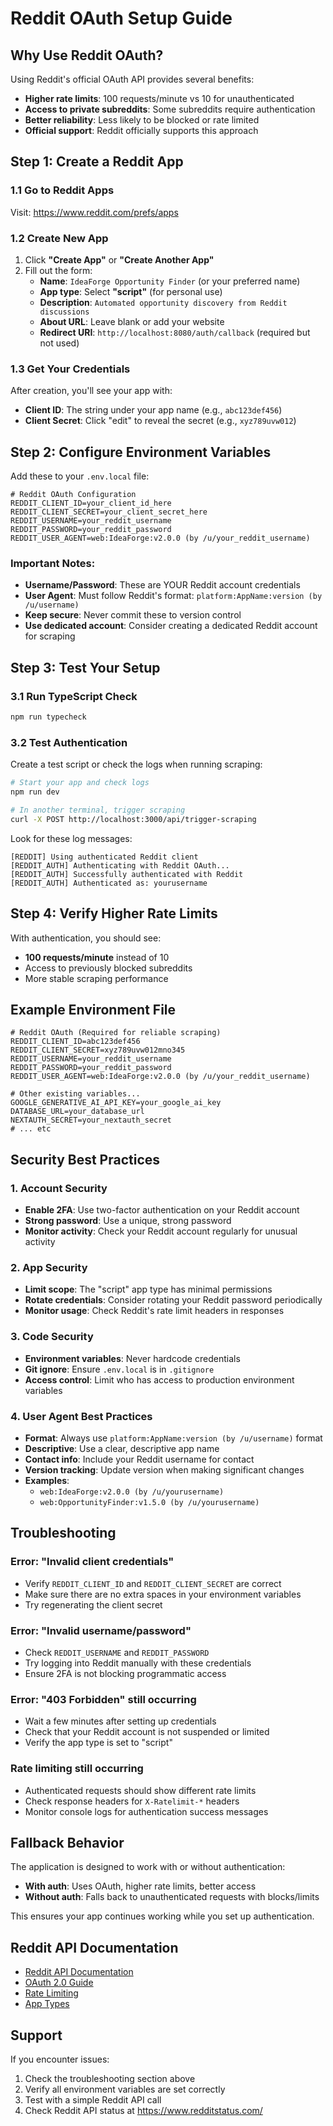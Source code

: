 # Reddit OAuth Setup Guide

## Why Use Reddit OAuth?

Using Reddit's official OAuth API provides several benefits:
- **Higher rate limits**: 100 requests/minute vs 10 for unauthenticated
- **Access to private subreddits**: Some subreddits require authentication
- **Better reliability**: Less likely to be blocked or rate limited
- **Official support**: Reddit officially supports this approach

## Step 1: Create a Reddit App

### 1.1 Go to Reddit Apps
Visit: https://www.reddit.com/prefs/apps

### 1.2 Create New App
1. Click **"Create App"** or **"Create Another App"**
2. Fill out the form:
   - **Name**: `IdeaForge Opportunity Finder` (or your preferred name)
   - **App type**: Select **"script"** (for personal use)
   - **Description**: `Automated opportunity discovery from Reddit discussions`
   - **About URL**: Leave blank or add your website
   - **Redirect URI**: `http://localhost:8080/auth/callback` (required but not used)

### 1.3 Get Your Credentials
After creation, you'll see your app with:
- **Client ID**: The string under your app name (e.g., `abc123def456`)
- **Client Secret**: Click "edit" to reveal the secret (e.g., `xyz789uvw012`)

## Step 2: Configure Environment Variables

Add these to your `.env.local` file:

```env
# Reddit OAuth Configuration
REDDIT_CLIENT_ID=your_client_id_here
REDDIT_CLIENT_SECRET=your_client_secret_here
REDDIT_USERNAME=your_reddit_username
REDDIT_PASSWORD=your_reddit_password
REDDIT_USER_AGENT=web:IdeaForge:v2.0.0 (by /u/your_reddit_username)
```

### Important Notes:
- **Username/Password**: These are YOUR Reddit account credentials
- **User Agent**: Must follow Reddit's format: `platform:AppName:version (by /u/username)`
- **Keep secure**: Never commit these to version control
- **Use dedicated account**: Consider creating a dedicated Reddit account for scraping

## Step 3: Test Your Setup

### 3.1 Run TypeScript Check
```bash
npm run typecheck
```

### 3.2 Test Authentication
Create a test script or check the logs when running scraping:

```bash
# Start your app and check logs
npm run dev

# In another terminal, trigger scraping
curl -X POST http://localhost:3000/api/trigger-scraping
```

Look for these log messages:
```
[REDDIT] Using authenticated Reddit client
[REDDIT_AUTH] Authenticating with Reddit OAuth...
[REDDIT_AUTH] Successfully authenticated with Reddit
[REDDIT_AUTH] Authenticated as: yourusername
```

## Step 4: Verify Higher Rate Limits

With authentication, you should see:
- **100 requests/minute** instead of 10
- Access to previously blocked subreddits
- More stable scraping performance

## Example Environment File

```env
# Reddit OAuth (Required for reliable scraping)
REDDIT_CLIENT_ID=abc123def456
REDDIT_CLIENT_SECRET=xyz789uvw012mno345
REDDIT_USERNAME=your_reddit_username
REDDIT_PASSWORD=your_reddit_password
REDDIT_USER_AGENT=web:IdeaForge:v2.0.0 (by /u/your_reddit_username)

# Other existing variables...
GOOGLE_GENERATIVE_AI_API_KEY=your_google_ai_key
DATABASE_URL=your_database_url
NEXTAUTH_SECRET=your_nextauth_secret
# ... etc
```

## Security Best Practices

### 1. Account Security
- **Enable 2FA**: Use two-factor authentication on your Reddit account
- **Strong password**: Use a unique, strong password
- **Monitor activity**: Check your Reddit account regularly for unusual activity

### 2. App Security
- **Limit scope**: The "script" app type has minimal permissions
- **Rotate credentials**: Consider rotating your Reddit password periodically
- **Monitor usage**: Check Reddit's rate limit headers in responses

### 3. Code Security
- **Environment variables**: Never hardcode credentials
- **Git ignore**: Ensure `.env.local` is in `.gitignore`
- **Access control**: Limit who has access to production environment variables

### 4. User Agent Best Practices
- **Format**: Always use `platform:AppName:version (by /u/username)` format
- **Descriptive**: Use a clear, descriptive app name
- **Contact info**: Include your Reddit username for contact
- **Version tracking**: Update version when making significant changes
- **Examples**:
  - `web:IdeaForge:v2.0.0 (by /u/yourusername)`
  - `web:OpportunityFinder:v1.5.0 (by /u/yourusername)`

## Troubleshooting

### Error: "Invalid client credentials"
- Verify `REDDIT_CLIENT_ID` and `REDDIT_CLIENT_SECRET` are correct
- Make sure there are no extra spaces in your environment variables
- Try regenerating the client secret

### Error: "Invalid username/password"
- Check `REDDIT_USERNAME` and `REDDIT_PASSWORD`
- Try logging into Reddit manually with these credentials
- Ensure 2FA is not blocking programmatic access

### Error: "403 Forbidden" still occurring
- Wait a few minutes after setting up credentials
- Check that your Reddit account is not suspended or limited
- Verify the app type is set to "script"

### Rate limiting still occurring
- Authenticated requests should show different rate limits
- Check response headers for `X-Ratelimit-*` headers
- Monitor console logs for authentication success messages

## Fallback Behavior

The application is designed to work with or without authentication:

- **With auth**: Uses OAuth, higher rate limits, better access
- **Without auth**: Falls back to unauthenticated requests with blocks/limits

This ensures your app continues working while you set up authentication.

## Reddit API Documentation

- [Reddit API Documentation](https://www.reddit.com/dev/api/)
- [OAuth 2.0 Guide](https://github.com/reddit-archive/reddit/wiki/OAuth2)
- [Rate Limiting](https://support.reddithelp.com/hc/en-us/articles/16160319875092)
- [App Types](https://www.reddit.com/wiki/api#wiki_app_types)

## Support

If you encounter issues:
1. Check the troubleshooting section above
2. Verify all environment variables are set correctly
3. Test with a simple Reddit API call
4. Check Reddit API status at https://www.redditstatus.com/
